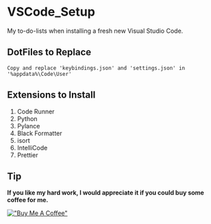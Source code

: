 # VSCode_Setup
My to-do-lists when installing a fresh new Visual Studio Code.

## DotFiles to Replace
```
Copy and replace 'keybindings.json' and 'settings.json' in '%appdata%\Code\User'
```

## Extensions to Install
1. Code Runner
1. Python
1. Pylance
1. Black Formatter
1. isort
1. IntelliCode
1. Prettier

## Tip
**If you like my hard work, I would appreciate it if you could buy some coffee for me.**

[!["Buy Me A Coffee"](https://www.buymeacoffee.com/assets/img/custom_images/orange_img.png)](https://www.buymeacoffee.com/frosteen)
